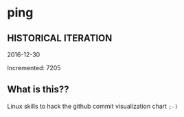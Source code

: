 # ping

## HISTORICAL ITERATION
2016-12-30

Incremented: 7205

## What is this?? 
Linux skills to hack the github commit visualization chart `;-)`
